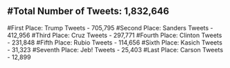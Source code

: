 #Total Number of Tweets: 1,832,646 
---
#First Place: Trump Tweets - 705,795
#Second Place: Sanders Tweets - 412,956
#Third Place: Cruz Tweets - 297,771
#Fourth Place: Clinton Tweets - 231,848
#Fifth Place: Rubio Tweets - 114,656
#Sixth Place: Kasich Tweets - 31,323
#Seventh Place: Jeb! Tweets - 25,403
#Last Place: Carson Tweets - 12,899
